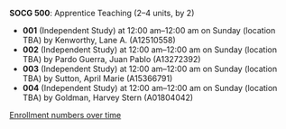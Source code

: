 **SOCG 500**: Apprentice Teaching (2–4 units, by 2)

- **001** (Independent Study) at 12:00 am–12:00 am on Sunday (location TBA) by Kenworthy, Lane A. (A12510558)
- **002** (Independent Study) at 12:00 am–12:00 am on Sunday (location TBA) by Pardo Guerra, Juan Pablo (A13272392)
- **003** (Independent Study) at 12:00 am–12:00 am on Sunday (location TBA) by Sutton, April Marie (A15366791)
- **004** (Independent Study) at 12:00 am–12:00 am on Sunday (location TBA) by Goldman, Harvey Stern (A01804042)

[Enrollment numbers over time](./SOCG500.tsv)
